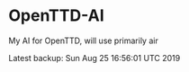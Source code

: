 # OpenTTD-AI
My AI for OpenTTD, will use primarily air

Latest backup: Sun Aug 25 16:56:01 UTC 2019
